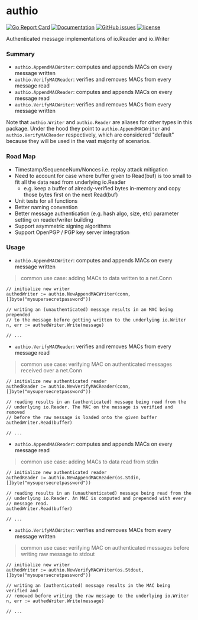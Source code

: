 # authio

[![Go Report Card](https://goreportcard.com/badge/github.com/adrianosela/authio)](https://goreportcard.com/report/github.com/adrianosela/authio)
[![Documentation](https://godoc.org/github.com/adrianosela/authio?status.svg)](https://godoc.org/github.com/adrianosela/authio)
[![GitHub issues](https://img.shields.io/github/issues/adrianosela/authio.svg)](https://github.com/adrianosela/authio/issues)
[![license](https://img.shields.io/github/license/adrianosela/authio.svg)](https://github.com/adrianosela/authio/blob/master/LICENSE)

Authenticated message implementations of io.Reader and io.Writer

### Summary

- `authio.AppendMACWriter`: computes and appends MACs on every message written
- `authio.VerifyMACReader`: verifies and removes MACs from every message read
- `authio.AppendMACReader`: computes and appends MACs on every message read
- `authio.VerifyMACWriter`: verifies and removes MACs from every message written

Note that `authio.Writer` and `authio.Reader` are aliases for other types in this package. Under the hood they point to `authio.AppendMACWriter` and `authio.VerifyMACReader` respectively, which are considered "default" because they will be used in the vast majority of scenarios.

### Road Map

- Timestamp/SequenceNum/Nonces i.e. replay attack mitigation
- Need to account for case where buffer given to Read(buf) is too small to fit all the data read from underlying io.Reader
   - e.g. keep a buffer of already-verified bytes in-memory and copy those bytes first on the next Read(buf)
- Unit tests for all functions
- Better naming convention
- Better message authentication (e.g. hash algo, size, etc) parameter setting on reader/writer building
- Support asymmetric signing algorithms
- Support OpenPGP / PGP key server integration

### Usage

- `authio.AppendMACWriter`: computes and appends MACs on every message written

> common use case: adding MACs to data written to a net.Conn

```
// initialize new writer
authedWriter := authio.NewAppendMACWriter(conn, []byte("mysupersecretpassword"))

// writing an (unauthenticated) message results in an MAC being prepended
// to the message before getting written to the underlying io.Writer
n, err := authedWriter.Write(message)

// ...
```

- `authio.VerifyMACReader`: verifies and removes MACs from every message read

> common use case: verifying MAC on authenticated messages received over a net.Conn

```
// initialize new authenticated reader
authedReader := authio.NewVerifyMACReader(conn, []byte("mysupersecretpassword"))

// reading results in an (authenticated) message being read from the
// underlying io.Reader. The MAC on the message is verified and removed
// before the raw message is loaded onto the given buffer
authedWriter.Read(buffer)

// ...
```

- `authio.AppendMACReader`: computes and appends MACs on every message read

> common use case: adding MACs to data read from stdin

```
// initialize new authenticated reader
authedReader := authio.NewAppendMACReader(os.Stdin, []byte("mysupersecretpassword"))

// reading results in an (unauthenticated) message being read from the
// underlying io.Reader. An MAC is computed and prepended with every
// message read.
authedWriter.Read(buffer)

// ...
```

- `authio.VerifyMACWriter`: verifies and removes MACs from every message written

> common use case: verifying MAC on authenticated messages before writing raw message to stdout
 
```
// initialize new writer
authedWriter := authio.NewVerifyMACWriter(os.Stdout, []byte("mysupersecretpassword"))

// writing an (authenticated) message results in the MAC being verified and
// removed before writing the raw message to the underlying io.Writer 
n, err := authedWriter.Write(message)

// ...
```
